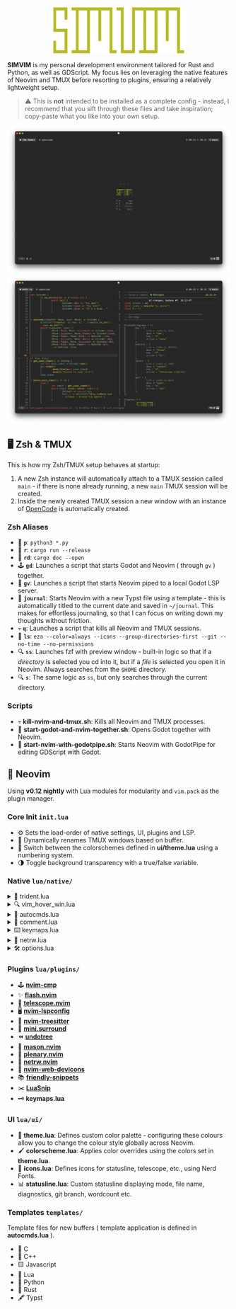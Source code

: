 <p align="center">
  <img src="media/simvim.png" width="300">
</p>

**SIMVIM** is my personal development environment tailored for Rust and Python, as well as GDScript. My focus lies on leveraging the native features of Neovim and TMUX before resorting to plugins, ensuring a relatively lightweight setup.

> ⚠️ This is **not** intended to be installed as a complete config - instead, I recommend that you sift through these files and take inspiration; copy-paste what you like into your own setup.

![1](media/1.png)
![2](media/2.png)

## 🖥️ Zsh & TMUX
This is how my Zsh/TMUX setup behaves at startup:
1. A new Zsh instance will automatically attach to a TMUX session called `main` - if there is none already running, a new `main` TMUX session will be created.
2. Inside the newly created TMUX session a new window with an instance of [OpenCode](https://opencode.ai/docs/) is automatically created.

### Zsh Aliases
- 🐍 **`p`**: `python3 *.py`
- 🦀 **`r`**: `cargo run --release`
- 🦀 **`rd`**: `cargo doc --open`
- 🕹️ **`gd`**: Launches a script that starts Godot and Neovim ( through `gv` ) together.
- 🚀 **`gv`**: Launches a script that starts Neovim piped to a local Godot LSP server.
- 📔 **`journal`**: Starts Neovim with a new Typst file using a template - this is automatically titled to the current date and saved in `~/journal`. This makes for effortless journaling, so that I can focus on writing down my thoughts without friction.
- 💀 **`q`**: Launches a script that kills all Neovim and TMUX sessions.
- 📂 **`ls`**: `eza --color=always --icons --group-directories-first --git --no-time --no-permissions`
- 🔍 **`ss`**: Launches fzf with preview window - built-in logic so that if a *directory* is selected you cd into it, but if a *file* is selected you open it in Neovim. Always searches from the `$HOME` directory.
- 🔍 **`s`**: The same logic as `ss`, but only searches through the current directory.

### Scripts
- 💀 **kill-nvim-and-tmux.sh**: Kills all Neovim and TMUX processes.
- 🚀 **start-godot-and-nvim-together.sh**: Opens Godot together with Neovim.
- 🔧 **start-nvim-with-godotpipe.sh**: Starts Neovim with GodotPipe for editing GDScript with Godot.

## 📝 Neovim
Using **v0.12 nightly** with Lua modules for modularity and `vim.pack` as the plugin manager.

### Core Init `init.lua`
- ⚙️ Sets the load-order of native settings, UI, plugins and LSP.
- 📌 Dynamically renames TMUX windows based on buffer.
- 🎨 Switch between the colorschemes defined in **ui/theme.lua** using a numbering system.
- 🌗 Toggle background transparency with a true/false variable.

### Native `lua/native/`

<details>
  <summary>🔱 trident.lua</summary>

<img src="media/trident.gif" width="400" />

A Neovim-native interpretation of [harpoon](https://github.com/ThePrimeagen/harpoon/tree/harpoon2).
- Buffers can not be added manually like in harpoon, but are instead added and subtracted from the list automatically.
- A maximum of 6 buffers are allowed on the list at once (to minimize visual noise) - this is easily configurable if you find it limiting.
- The list automatically rotates sequentially when any listed buffers are closed or deleted.
- Uses **nvim-web-devicons** to get filetype icons in the list - if **nvim-web-devicons** is malfunctioning or isn't installed, Trident defaults to a configurable fallback icon to avoid errors.
- Hit the prefix `"` to initiate Trident, then hit the number corresponding to the buffer you wish to open. The prefix is easily altered within **trident.lua**.

</details>

<details>
  <summary>🔍 vim_hover_win.lua</summary>

<img src="media/lsp_hover_win.gif" width="400" />

- Quick reference at cursor hover.
- Configurable max window size and width.
- No toggle, always on. To turn it off, do so manually in **init.lua**.

</details>

<details>
  <summary>🚀 autocmds.lua</summary>

#### Write & Formatting
- Autosave every 8th time normal mode is entered.
- Format buffer on save using LSP or Tree-sitter.
- Remove trailing whitespace, extra empty lines, and empty first lines.
- Export Typst files to PDF automatically.
- Make shell scripts executable on save.

#### File & Directory Management
- Load a template when opening a new file, if available.
- Automatically change working directory to current buffer's folder.
- Create directories automatically before saving files.
- Ensure undo directory exists.

#### Cursor Management
- Restore cursor position when reopening a buffer.
- Highlight cursorline in active windows (ignored in Telescope).
- Temporarily highlight yanked text.

#### Terminal Management
- Automatically enter insert mode in terminal buffers.
- Close terminal buffer when the process exits.

#### User Interface Tweaks
- Disable automatic comment insertion on new lines.
- Enable spell checking for text, markdown, and Typst files.
- Fold paragraphs separated by empty lines.
- Auto-resize splits when the window is resized.

</details>

<details>
  <summary>📝 comment.lua</summary>

Native commenting logic.

</details>

<details>
  <summary>⌨️ keymaps.lua</summary>

Note that I'm using my own Swedish version of Workman on a 42-key split keyboard, so my keymaps may not make sense for someone with (for example) a qwerty US-layout.

</details>

<details>
  <summary>📁 netrw.lua</summary>

Customization for the built-in file explorer, including keymaps.

</details>

<details>
  <summary>🛠️ options.lua</summary>

Global Neovim options.

</details>

### Plugins `lua/plugins/`
- 🕹️ [**nvim-cmp**](https://github.com/hrsh7th/nvim-cmp)
- ✨ [**flash.nvim**](https://github.com/folke/flash.nvim)
- 🔭 [**telescope.nvim**](https://github.com/nvim-telescope/telescope.nvim)
- 🖥️ [**nvim-lspconfig**](https://github.com/neovim/nvim-lspconfig)
- 🌳 [**nvim-treesitter**](https://github.com/nvim-treesitter/nvim-treesitter)
- 🔗 [**mini.surround**](https://github.com/echasnovski/mini.surround)
- ⏪ [**undotree**](https://github.com/mbbill/undotree)
- 🧰 [**mason.nvim**](https://github.com/williamboman/mason.nvim)
- 🔧 [**plenary.nvim**](https://github.com/nvim-lua/plenary.nvim)
- 📁 [**netrw.nvim**](https://github.com/prichrd/netrw.nvim)
- 🌟 [**nvim-web-devicons**](https://github.com/nvim-tree/nvim-web-devicons)
- 📚 [**friendly-snippets**](https://github.com/rafamadriz/friendly-snippets)
- ✂️ [**LuaSnip**](https://github.com/L3MON4D3/LuaSnip)
- 🗝️ **keymaps.lua**

### UI `lua/ui/`
- 🎨 **theme.lua**: Defines custom color palette - configuring these colours allow you to change the colour style globally across Neovim.
- 🖌️ **colorscheme.lua**: Applies color overrides using the colors set in **theme.lua**.
- 🌟 **icons.lua**: Defines icons for statusline, telescope, etc., using Nerd Fonts.
- 📊 **statusline.lua**: Custom statusline displaying mode, file name, diagnostics, git branch, wordcount etc.

### Templates `templates/`
Template files for new buffers ( template application is defined in **autocmds.lua** ).
- 🐚 C
- 🔵 C++
- 🟨 Javascript
- 🌙 Lua
- 🐍 Python
- 🦀 Rust
- 🖋️ Typst
